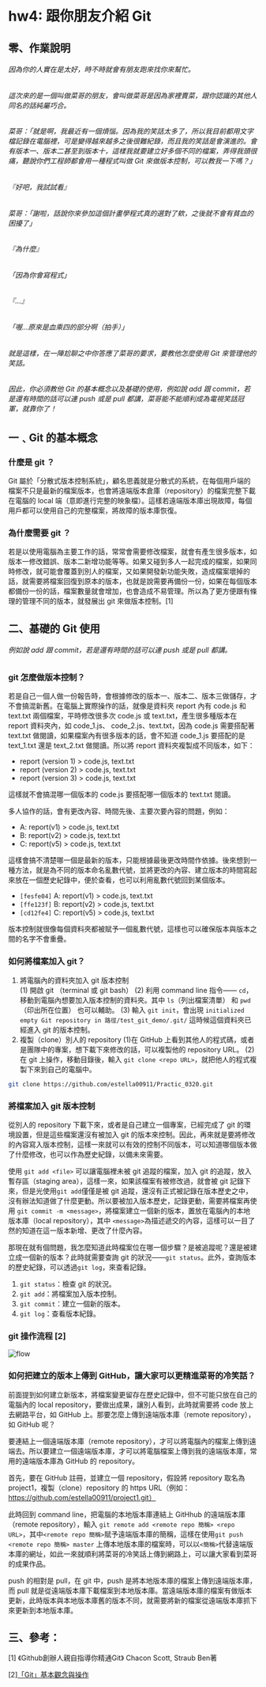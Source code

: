 # hw4: 跟你朋友介紹 Git
## 零、作業說明
###### 因為你的人實在是太好，時不時就會有朋友跑來找你來幫忙。
###### 這次來的是一個叫做菜哥的朋友，會叫做菜哥是因為家裡賣菜，跟你認識的其他人同名的話純屬巧合。
###### 菜哥：「就是啊，我最近有一個煩惱。因為我的笑話太多了，所以我目前都用文字檔記錄在電腦裡，可是變得越來越多之後很難紀錄，而且我的笑話是會演進的。會有版本一、版本二甚至到版本十，這樣我就要建立好多個不同的檔案，弄得我頭很痛，聽說你們工程師都會用一種程式叫做 Git 來做版本控制，可以教我一下嗎？」
###### 『好吧，我試試看』
###### 菜哥：「謝啦，話說你來參加這個計畫學程式真的選對了欸，之後就不會有貧血的困擾了」
###### 『為什麼』
###### 「因為你會寫程式」
###### 『...』
###### 「喔...原來是血乘四的部分啊（拍手）」
###### 就是這樣，在一陣尬聊之中你答應了菜哥的要求，要教他怎麼使用 Git 來管理他的笑話。
###### 因此，你必須教他 Git 的基本概念以及基礎的使用，例如說 add 跟 commit，若是還有時間的話可以連 push 或是 pull 都講，菜哥能不能順利成為電視笑話冠軍，就靠你了！

## 一﹑Git 的基本概念
### 什麼是 git ？
Git 屬於「分散式版本控制系統」，顧名思義就是分散式的系統，在每個用戶端的檔案不只是最新的檔案版本，也會將遠端版本倉庫（repository）的檔案完整下載在電腦的 local 端（意即進行完整的映象檔）。這樣若遠端版本庫出現故障，每個用戶都可以使用自己的完整檔案，將故障的版本庫恢復。
### 為什麼需要 git ？
若是以使用電腦為主要工作的話，常常會需要修改檔案，就會有產生很多版本，如版本一修改錯誤、版本二新增功能等等。如果又碰到多人一起完成的檔案，如果同時修改，就可能會覆蓋到別人的檔案，又如果開發新功能失敗，造成檔案壞掉的話，就需要將檔案回復到原本的版本，也就是說需要再備份一份，如果在每個版本都備份一份的話，檔案數量就會增加，也會造成不易管理。所以為了更方便跟有條理的管理不同的版本，就發展出 git 來做版本控制。[1]
## 二、基礎的 Git 使用
###### 例如說 add 跟 commit，若是還有時間的話可以連 push 或是 pull 都講。
### git 怎麼做版本控制？
若是自己一個人做一份報告時，會根據修改的版本一、版本二、版本三做儲存，才不會搞混新舊。在電腦上實際操作的話，就像是資料夾 report 內有 code.js 和 text.txt 兩個檔案，平時修改很多次 code.js 或 text.txt，產生很多種版本在 report 資料夾內，如 code_1.js、 code_2.js、text.txt，因為 code.js 需要搭配著 text.txt 做閱讀，如果檔案內有很多版本的話，會不知道 code_1.js 要搭配的是 text_1.txt 還是 text_2.txt 做閱讀。所以將 report 資料夾複製成不同版本，如下：

- report (version 1) > code.js, text.txt
- report (version 2) > code.js, text.txt
- report (version 3) > code.js, text.txt

這樣就不會搞混哪一個版本的 code.js 要搭配哪一個版本的 text.txt 閱讀。

多人協作的話，會有更改內容、時間先後、主要次要內容的問題，例如：

- A: report(v1) > code.js, text.txt
- B: report(v2) > code.js, text.txt
- C: report(v5) > code.js, text.txt

這樣會搞不清楚哪一個是最新的版本，只能根據最後更改時間作依據。後來想到一種方法，就是為不同的版本命名亂數代號，並將更改的內容、建立版本的時間寫起來放在一個歷史紀錄中，便於查看，也可以利用亂數代號回到某個版本。
- `[fesfe04]` A: report(v1) > code.js, text.txt
- `[ffe123f]` B: report(v2) > code.js, text.txt
- `[cd12fe4]` C: report(v5) > code.js, text.txt

版本控制就很像每個資料夾都被賦予一個亂數代號，這樣也可以確保版本與版本之間的名字不會重疊。
### 
### 如何將檔案加入 git？
1. 將電腦內的資料夾加入 git 版本控制  
(1) 開啟 git （terminal 或 git bash）
(2) 利用 command line 指令—— `cd`，移動到電腦內想要加入版本控制的資料夾。其中 `ls`（列出檔案清單） 和 `pwd`（印出所在位置） 也可以輔助。
(3) 輸入 `git init`，會出現 `initialized empty Git repository in 路徑/test_git_demo/.git/` 這時候這個資料夾已經進入 git 的版本控制。  
2. 複製（clone）別人的 repository
(1)在 GitHub 上看到其他人的程式碼，或者是團隊中的專案，想下載下來修改的話，可以複製他的 repository URL。
(2) 在 git 上操作，移動目錄後，輸入 `git clone <repo URL>`，就把他人的程式複製下來到自己的電腦中。
```bash
git clone https://github.com/estella00911/Practic_0320.git
```

### 將檔案加入 git 版本控制
從別人的 repository 下載下來，或者是自己建立一個專案，已經完成了 git 的環境設置，但是這些檔案還沒有被加入 git 的版本來控制。因此，再來就是要將修改的內容寫入版本控制，這樣一來就可以有效的控制不同版本，可以知道哪個版本做了什麼修改，也可以作為歷史紀錄，以備未來需要。  

使用 `git add <file>` 可以讓電腦裡未被 git 追蹤的檔案，加入 git 的追蹤，放入暫存區（staging area），這樣一來，如果該檔案有被修改過，就會被 git 記錄下來，但是光使用`git add`僅僅是被 git 追蹤，還沒有正式被記錄在版本歷史之中，沒有辦法知道做了什麼更動。所以要被加入版本歷史，記錄更動，需要將檔案再使用 `git commit -m <message>`，將檔案建立一個新的版本，置放在電腦內的本地版本庫（local repository），其中 `<message>`為描述遞交的內容，這樣可以一目了然的知道在這一版本新增、更改了什麼內容。

那現在就有個問題，我怎麼知道此時檔案位在哪一個步驟？是被追蹤呢？還是被建立成一個新的版本？此時就需要查詢 git 的狀況——`git status`。此外，查詢版本的歷史紀錄，可以透過`git log`，來查看記錄。

1. `git status`：檢查 git 的狀況。
2. `git add`：將檔案加入版本控制。
3. `git commit`：建立一個新的版本。
4. `git log`：查看版本紀錄。

### git 操作流程 [2]
![flow](./images/hw4_1_flow.png)

### 如何把建立的版本上傳到 GitHub，讓大家可以更精進菜哥的冷笑話？
前面提到如何建立新版本，將檔案變更留存在歷史記錄中，但不可能只放在自己的電腦內的 local repository，要做出成果，讓別人看到，此時就需要將 code 放上去網路平台，如 GitHub 上。那要怎麼上傳到遠端版本庫（remote repository），如 GitHub 呢？

要連結上一個遠端版本庫（remote repository），才可以將電腦內的檔案上傳到遠端去。所以要建立一個遠端版本庫，才可以將電腦檔案上傳到我的遠端版本庫，常用的遠端版本庫為 GitHub 的 repository。

首先，要在 GitHub 註冊，並建立一個 repository，假設將 repository 取名為 project1，複製（clone）repository 的 https URL（例如：https://github.com/estella00911/project1.git）

此時回到 command line，把電腦的本地版本庫連結上 GitHhub 的遠端版本庫（remote repository），輸入 `git remote add <remote repo 簡稱> <repo URL>`，其中`<remote repo 簡稱>`賦予遠端版本庫的簡稱，這樣在使用`git push <remote repo 簡稱> master` 上傳本地版本庫的檔案時，可以以`<簡稱>`代替遠端版本庫的網址，如此一來就順利將菜哥的冷笑話上傳到網路上，可以讓大家看到菜哥的成果作品。

push 的相對是 pull，在 git 中，push 是將本地版本庫的檔案上傳到遠端版本庫，而 pull 就是從遠端版本庫下載檔案到本地版本庫。當遠端版本庫的檔案有做版本更新，此時版本與本地版本庫舊的版本不同，就需要將新的檔案從遠端版本庫抓下來更新到本地版本庫。

## 三、參考：
[1] 《Github創辦人親自指導你精通Git》 Chacon Scott, Straub Ben著  

[2][「Git」基本觀念與操作](https://www.google.com/url?sa=i&url=https%3A%2F%2Fmedium.com%2F%40lionel_0814%2Fgit-%25E5%259F%25BA%25E6%259C%25AC%25E8%25A7%2580%25E5%25BF%25B5%25E8%2588%2587%25E6%2593%258D%25E4%25BD%259C-32f5dd0913e3&psig=AOvVaw01_QBj3qQRVbKg7BF3Uhpg&ust=1618838902987000&source=images&cd=vfe&ved=0CAIQjRxqFwoTCIDdu4Hzh_ACFQAAAAAdAAAAABAP)